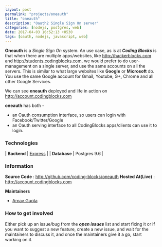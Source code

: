 ```yaml
---
layout: post
permalink: "projects/oneauth"
title: "oneauth"
description: "Oauth2 Single Sign On server"
categories: [nodejs, postgres, web]
date: 2017-04-03 16:52:13 +0530
tags: [oauth, nodejs, javascript, web]
---
```


**Oneauth** is a _Single Sign On_ system. An use case, as is at _**Coding Blocks**_ is that
when there are multiple apps/websites, like <http://hackerblocks.com> and
<http://students.codingblocks.com>, we would prefer to do user-management on a single
server, and use the same accounts on all the servers.
This is similar to what large websites like **Google** or **Microsoft** do.
You use the same Google account for Gmail, Youtube, G+,  Chrome and all other Google Services.

We can see **oneauth** deployed and life in action on <http://account.codingblocks.com>

**oneauth** has both -
 - an Oauth consumption interface, so users can login with Facebook/Twitter/Google
 - an Oauth serving interface to all CodingBlocks apps/clients can use it to login.


### Technologies

| **Backend** | [Express](http://expressjs.com) |
|  **Database**  | Postgres 9.6  |


### Information

**Source Code** : <http://github.com/coding-blocks/oneauth>
**Hosted At(Live)** : <http://account.codingblocks.com>

**Maintainers**

- [Arnav Gupta](http://github.com/championswimmer)


### How to get involved

Either pick up an issue/bug from the _**open issues**_ list and start fixing it
or if you want to suggest a new feature, create a new issue, and wait for
the maintainers to discuss it, and once the maintainers give it a go, start
working on it.